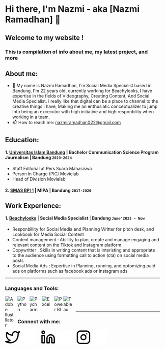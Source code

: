 # Hi there, I'm Nazmi - aka [Nazmi Ramadhan] 👋
## Welcome to my website !
### This is compilation of info about me, my latest project, and more
## About me:
- 🔭 My name is Nazmi Ramadhan, I'm Social Media Specialist based in Bandung, I'm 22 years old, currently working for Beachylooks, I have expertise in the fields of Videography, Creating Content, And Social Media Specialist. I really like that digital can be a place to channel to the creative things i have, Making me an enthusiatic conceptualizer to jump into being an excecutor with high initiative and high responbility when working in a team.
- 📫 How to reach me: nazmiramadhan022@gmail.com

## Education:

#### 1. [Universitas Islam Bandung](https://unisba.ac.id) | Bachelor Communication Science Program Journalism | Bandung `2020-2024`
   - Staff Editorial at Pers Suara Mahasiswa
   - Person In Charge (PIC) Movielab
   - Head of Division Movielab
 #### 2. [SMAS BPI 1](https://www.smasbpi1bdg.sch.id) | MIPA | Bandung `2017-2020`


## Work Experience:
#### 1. [Beachylooks](https://www.instagram.com/beachylooks/) | Social Media Specialist | Bandung `June'2023 - Now`
   - Responbillity for Social Media and Planning Writter for pitch desk, and Lookbook for Media Social Content
   - Content management : Abillity to plan, create and manage engaging and relevant content on the Tiktok and Instagram platform
   - Copywritter : Skills in writing content that is interisting and appropriate to the audience using formatting call to action (cta) on social media posts
   - Social Media Ads : Expertise in Planning, running, and optomizing paid ads on platforms such as facebook ads or Instagram ads

---

### Languages and Tools:

[<img align="left" alt="Adobe Ilustllator" width="30px" src="https://www.svgrepo.com/show/503154/adobe-pr.svg" style="padding-right:10px;" />][webdev]
[<img align="left" alt="Python" width="30px" src="https://www.svgrepo.com/show/503149/adobe-ae.svg" style="padding-right:10px;" />][webdev]
[<img align="left" alt="Pycharm" width="30px" src="https://www.svgrepo.com/show/503148/adobe-ai.svg" style="padding-right:10px;" />][webdev]
[<img align="left" alt="Excel" width="30px" src="https://www.svgrepo.com/show/504600/microsoft-word.svg" style="padding-right:10px;" />][webdev]
[<img align="left" alt="Power BI" width="30px" src="https://www.svgrepo.com/show/341861/google-ads.svg" style="padding-right:0px;" />][webdev]
[<img align="left" alt="Tableau" width="30px" src="https://www.svgrepo.com/show/525335/figma.svg" style="padding-right:10px;" />][webdev]

<br />
<br />

---
### Connect with me:

[![website](./img/twitter-light.svg)](https://twitter.com/mhmdnaazmi__#gh-light-mode-only)
[![website](./img/twitter-dark.svg)](https://twitter.com/mhmdnaazmi__#gh-dark-mode-only)
&nbsp;&nbsp;
[![website](./img/linkedin-light.svg)](https://www.linkedin.com/in/nazmiramadhan#gh-light-mode-only)
[![website](./img/linkedin-dark.svg)](https://www.linkedin.com/in/nazmiramadhan#gh-dark-mode-only)
&nbsp;&nbsp;
[![website](./img/instagram-light.svg)](https://instagram.com/nazmirmdhn_#gh-light-mode-only)
[![website](./img/instagram-dark.svg)](https://instagram.com/nazmirmdhn_#gh-dark-mode-only)



[webdev]: https://github.com/nazmiramadhan/nazmiramadhan
